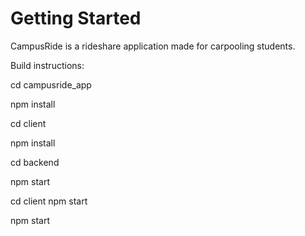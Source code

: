 # Getting Started
CampusRide is a rideshare application made for carpooling students.

Build instructions:

cd campusride_app

npm install

cd client

npm install

cd backend

npm start

cd client
npm start

npm start
